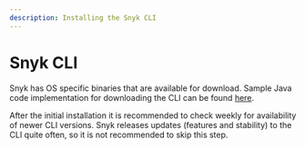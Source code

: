 ```yaml
---
description: Installing the Snyk CLI
---
```


# Snyk CLI

Snyk has OS specific binaries that are available for download. Sample Java code implementation for downloading the CLI can be found [here](https://github.com/jenkinsci/snyk-security-scanner-plugin/blob/master/src/main/java/io/snyk/jenkins/tools/internal/DownloadService.java).

After the initial installation it is recommended to check weekly for availability of newer CLI versions. Snyk releases updates \(features and stability\) to the CLI quite often, so it is not recommended to skip this step.

